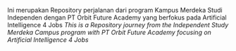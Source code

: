 Ini merupakan Repository perjalanan dari program Kampus Merdeka Studi Independen dengan PT Orbit Future Academy yang berfokus pada Artificial Intelligence 4 Jobs
<i>This is a Repository journey from the Independent Study Merdeka Campus program with PT Orbit Future Academy focusing on Artificial Intelligence 4 Jobs</i>
